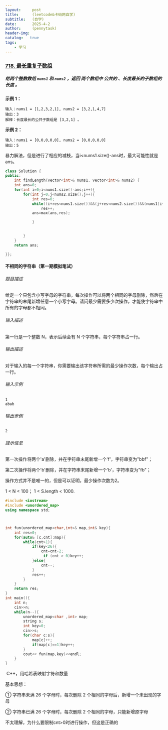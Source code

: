 ```yaml
---
layout:     post
title:      (leetcode&卡码网自学)
subtitle:   (自学)
date:       2025-4-2
author:     (pennytask)
header-img: 
catalog:   true
tags:
    - 学习
---
```


### [718. 最长重复子数组](https://leetcode.cn/problems/maximum-length-of-repeated-subarray/)

##### 给两个整数数组 `nums1` 和 `nums2` ，返回 *两个数组中 **公共的** 、长度最长的子数组的长度* 。

**示例 1：**

```
输入：nums1 = [1,2,3,2,1], nums2 = [3,2,1,4,7]
输出：3
解释：长度最长的公共子数组是 [3,2,1] 。
```

**示例 2：**

```
输入：nums1 = [0,0,0,0,0], nums2 = [0,0,0,0,0]
输出：5
```

 暴力解法，但是进行了相应的减枝，当i<nums1.size()-ans时，最大可能性就是ans。

```c++
class Solution {
public:
    int findLength(vector<int>& nums1, vector<int>& nums2) {
    int ans=0;
    for(int i=0;i<nums1.size()-ans;i++){
        for(int j=0;j<nums2.size();j++){
            int res=0;
            while((i+res<nums1.size())&&(j+res<nums2.size())&&(nums1[i+res]==nums2[j+res])){
                res++;
            ans=max(ans,res);

            }

            
        }
    }
    return ans;

}};
```

#### 不相同的字符串（第一期模拟笔试）

###### 题目描述

给定一个只包含小写字母的字符串，每次操作可以将两个相同的字母删除，然后在字符串的末尾新增任意一个小写字母。请问最少需要多少次操作，才能使字符串中所有的字母都不相同。

###### 输入描述

第一行是一个整数 N，表示后续会有 N 个字符串，每个字符串占一行。

###### 输出描述

对于输入的每一个字符串，你需要输出该字符串所需的最少操作次数，每个输出占一行。

###### 输入示例

```
1
abab
```

###### 输出示例

```
2
```

###### 提示信息

第一次操作将两个'a'删除，并在字符串末尾新增一个'f'，字符串变为"bbf"；

第二次操作将两个'b'删除，并在字符串末尾新增一个'b'，字符串变为"fb"；

操作方式并不是唯一的，但是可以证明，最少操作次数为2。

1 < N < 100；
1 < S.length < 1000.

```c++
#include <iostream>
#include <unordered_map>
using namespace std;



int fun(unordered_map<char,int>& map,int& key){
    int res=0;
    for(auto& [c,cnt]:map){
        while(cnt>1){
            if(key<26){
                cnt=cnt-2;
                 if (cnt > 0)key++;
            }else{
                cnt--;
            }
            res++;
        }
    }
    return res;
}
int main(){
    int n;
    cin>>n;
    while(n--){
        unordered_map<char ,int> map;
        string s;
        int key=0;
        cin>>s;
        for(char c:s){
            map[c]++;
            if(map[c]==1)key++;
        }
        cout<< fun(map,key)<<endl;
    }
}
```

​    C++，用哈希表映射字符和数量

基本思想：

① 字符串未满 26 个字母时，每次删除 2 个相同的字母后，新增一个未出现的字母

② 字符串已满 26 个字母时，每次删除 2 个相同的字母，只能新增原字母

不太理解，为什么要限制cnt>0时进行操作，但这是正确的



